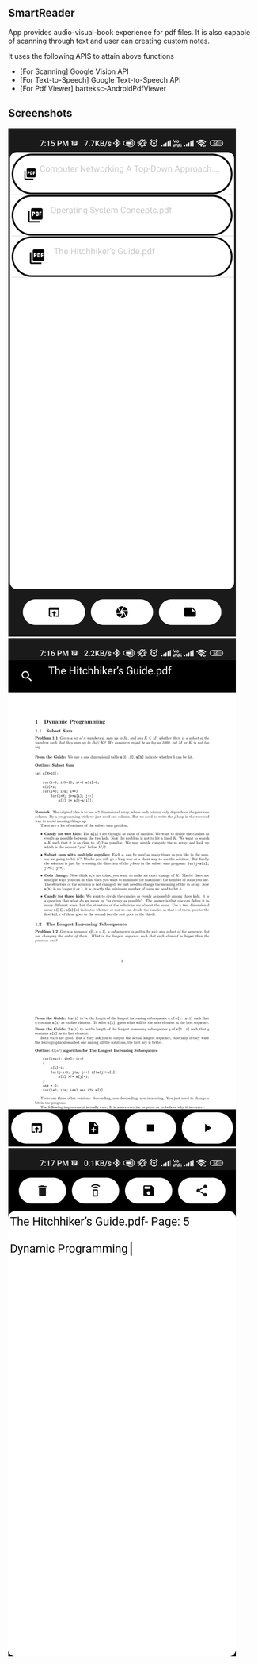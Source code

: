 ## SmartReader
App provides audio-visual-book experience for pdf files. It is also capable of scanning through text and user can creating custom notes.

It uses the following APIS to attain above functions

* [For Scanning] Google Vision API
* [For Text-to-Speech] Google Text-to-Speech API
* [For Pdf Viewer] barteksc-AndroidPdfViewer


## Screenshots

![Screenshot 1](screenshots/screen_1.jpg)
![Screenshot 2](screenshots/screen_2.jpg)
![Screenshot 3](screenshots/screen_3.jpg)